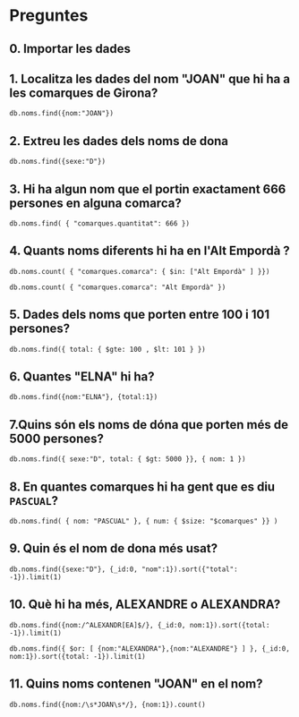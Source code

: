 # Preguntes

## 0. Importar les dades

## 1. Localitza les dades del nom "JOAN" que hi ha a les comarques de Girona?

`db.noms.find({nom:"JOAN"})`

## 2. Extreu les dades dels noms de dona

`db.noms.find({sexe:"D"})`

## 3. Hi ha algun nom que el portin exactament 666 persones en alguna comarca?

`db.noms.find( { "comarques.quantitat": 666 })`

## 4. Quants noms diferents hi ha en l'Alt Empordà ?

`db.noms.count( { "comarques.comarca": { $in: ["Alt Empordà" ] }})`

`db.noms.count( { "comarques.comarca": "Alt Empordà" })`

## 5. Dades dels noms que porten entre 100 i 101 persones?

`db.noms.find({ total: { $gte: 100 , $lt: 101 } })`

## 6. Quantes "ELNA" hi ha?

`db.noms.find({nom:"ELNA"}, {total:1})`

## 7.Quins són els noms de dóna que porten més de 5000 persones?

`db.noms.find({ sexe:"D", total: { $gt: 5000 }}, { nom: 1 })`

## 8. En quantes comarques hi ha gent que es diu `PASCUAL`?

`db.noms.find( { nom: "PASCUAL" }, { num: { $size: "$comarques" }} )`

## 9. Quin és el nom de dona més usat?

`db.noms.find({sexe:"D"}, {_id:0, "nom":1}).sort({"total": -1}).limit(1)`

## 10. Què hi ha més, ALEXANDRE o ALEXANDRA?

`db.noms.find({nom:/^ALEXANDR[EA]$/}, {_id:0, nom:1}).sort({total: -1}).limit(1)`

`db.noms.find({ $or: [ {nom:"ALEXANDRA"},{nom:"ALEXANDRE"} ] }, {_id:0, nom:1}).sort({total: -1}).limit(1)`

## 11. Quins noms contenen "JOAN" en el nom?

`db.noms.find({nom:/\s*JOAN\s*/}, {nom:1}).count()`
